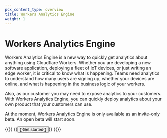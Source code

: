 ```yaml
---
pcx_content_type: overview
title: Workers Analytics Engine
weight: 1
---
```


# Workers Analytics Engine

Workers Analytics Engine is a new way to quickly get analytics about anything using Cloudflare Workers. Whether you are developing a new software application, deploying a fleet of IoT devices, or just writing an edge worker, it is critical to know what is happening. Teams need analytics to understand how many users are signing up, whether your devices are online, and what is happening in the business logic of your workers.

Also, as our customer you may need to expose analytics to your customers. With Workers Analytics Engine, you can quickly deploy analytics about your own product that your customers can use.

At the moment, Workers Analytics Engine is only available as an invite-only beta. An open beta will start soon.

{{<button-group>}}
{{<button type="primary" href="/analytics/analytics-engine/get-started/">}}Get started{{</button>}}
{{</button-group>}}